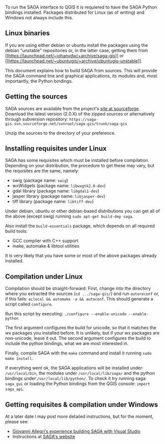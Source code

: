 To run the SAGA interface to QGIS it is requiered to have the SAGA Python bindings installed. Packages distributed for Linux (as of writing) and Windows not always include this.

## Linux binaries
If you are using either debian or ubuntu install the packages using the debian "unstable" repositories or, in the latter case, getting them from [[https://launchpad.net/~johanvdw/+archive/saga-gis]] or [[https://launchpad.net/~ubuntugis/+archive/ubuntugis-unstable]].

This document explains how to build SAGA from sources. This will provide the SAGA command line and graphical applications, its modules and, most importantly, the Python bindings.

## Getting the sources
SAGA sources are available from the project's [site at sourceforge][SAGA sf]. Download the latest version (2.0.X) of the zipped sources or alternatively through subversion repository: `https://saga-gis.svn.sourceforge.net/svnroot/saga-gis/trunk/saga-gis`

Unzip the sources to the directory of your preference.

## Installing requisites under Linux
SAGA has some requisites which must be installed before compilation. Depending on your distribution, the procedure to get these may vary, but the requisites are the same, namely:

* swig (package name: `swig`)
* wxWidgets (package name: `libwxgtk2.8-dev`)
* gdal library (package name: `libgdal1-dev`)
* jasper library (package name: `libjasper-dev`)
* tiff library (package name: `libtiff-dev`)

Under debian, ubuntu or other debian-based distributions you can get all of the above (except swig) running `sudo apt-get build-dep saga`.

Also install the `build-essentials` package, which depends on all required build tools:

* GCC compiler with C++ support
* make, automake & libtool utilities

It is very likely that you have some or most of the above packages already installed.

## Compilation under Linux
Compilation should be straight-forward: First, change into the directory where you extracted the sources (`cd .../saga-gis/`) and run `autoreconf` or, if this fails: `aclocal && automake -a && autoconf`. This should generate a script called `configure`.

Run this script by executing:
`./configure --enable-unicode --enable-python`

The first argument configures the build for unicode, so that it matches the wx packages you installed before. It is unlikely, but if your wx packages are non-unicode, leave it out. The second argument configures the build to include the python bindings, what we are most interested in.

Finally, compile SAGA with the `make` command and install it running `sudo make install`.

If everything went ok, the SAGA applications will be installed under: `/usr/local/bin`, the modules under `/usr/local/lib/saga/` and the python bindings under `/usr/local/lib/python/`. To check it try running saga:
`saga_gui` or loading the Python bindings from the QGIS console: `import saga_api`.

## Getting requisites & compilation under Windows
At a later date I may post more detailed instructions, but for the moment, please see:

 * [Giovanni Allegri's experience building SAGA with Visual Studio][allegri]
 * Instructions at [SAGA's website][SAGA api on win]

[SAGA api on win]: http://sourceforge.net/apps/trac/saga-gis/wiki/Compiling%20SAGA%20Python%20Bindings%20on%20Windows
[SAGA sf]: http://sourceforge.net/projects/saga-gis/files/SAGA%20-%202.0/
[allegri]: http://lists.osgeo.org/pipermail/qgis-developer/attachments/20110411/34d70820/BUILDINGSAGAWITHVisualStudio2008Express2011-0001.odt